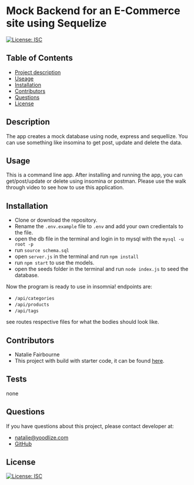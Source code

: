  # Mock Backend for an E-Commerce site using Sequelize
  
   [![License: ISC](https://img.shields.io/badge/License-ISC-blue.svg)](https://opensource.org/licenses/ISC) 

  ## Table of Contents
  - [Project description](#Description)
  - [Useage](#Usage)
  - [Installation](#Installation)
  - [Contributors](#Contributors)
  - [Questions](#Questions)
  - [License](#License)

  ## Description
  The app creates a mock database using node,  express and sequellize. You can use something like insomina to get post, update and delete the data. 

  ## Usage
  This is a command line app.  After installing and running the app, you can get/post/update or delete using insomina or postman. Please use the walk through video to see how to use this application. 
  

  ## Installation
  * Clone or download the repository.
  * Rename the `.env.example` file to `.env` and add your own credientals to the file.
  * open the db file in the terminal and login in to mysql with the `mysql -u root -p`
  * run `source schema.sql`
  * open `server.js` in the terminal and run `npm install`
  * run `npm start` to use the models.
  * open the seeds folder in the terminal and run `node index.js` to seed the database.

  Now the program is ready to use in insomnia! endpoints are:
 - `/api/categories`
  - `/api/products`
 - `/api/tags`

  see routes respective files for what the bodies should look like.    


  ## Contributors
  - Natalie Fairbourne
  - This project with build with starter code, it can be found [here](https://github.com/coding-boot-camp/fantastic-umbrella). 

  ## Tests
  none

  ## Questions
  If you have questions about this project, please contact developer at:
  - natalie@yoodlize.com 
  - [GitHub](https://github.com/nadybee)

  ## License
   [![License: ISC](https://img.shields.io/badge/License-ISC-blue.svg)](https://opensource.org/licenses/ISC) 

